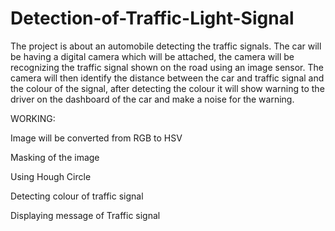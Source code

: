 # Detection-of-Traffic-Light-Signal

The project is about an automobile detecting the traffic signals.
The car will be having a digital camera which will be attached, the camera will be recognizing the traffic signal  shown on the road using an image sensor. 
The camera will then identify the distance between the car and traffic signal and the colour of the signal, after detecting the colour it will show warning to the driver on the dashboard of the car and make a noise for the warning.

WORKING:

Image will be converted from RGB to HSV

Masking of the image

Using Hough Circle

Detecting colour of traffic signal

Displaying message of Traffic signal

